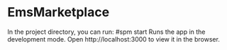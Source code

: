 # EmsMarketplace
In the project directory, you can run:
  #spm start
Runs the app in the development mode.
Open http://localhost:3000 to view it in the browser.
